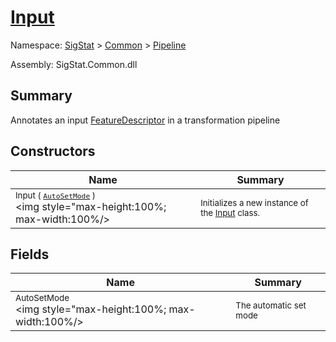# [Input](./Input.md)

Namespace: [SigStat]() > [Common](./../README.md) > [Pipeline](./README.md)

Assembly: SigStat.Common.dll

## Summary
Annotates an input [FeatureDescriptor](https://github.com/hargitomi97/sigstat/blob/master/docs/md/SigStat/Common/FeatureDescriptor.md) in a transformation pipeline

## Constructors

| Name | Summary | 
| --- | --- | 
| <sub>Input ( [`AutoSetMode`](./AutoSetMode.md) )</sub><div style="pointer-events:none; cursor:default; width=200"><img style="max-height:100%; max-width:100%/></div>| <sub>Initializes a new instance of the [Input](https://github.com/hargitomi97/sigstat/blob/master/docs/md/SigStat/Common/Pipeline/Input.md) class.</sub>| <br>


## Fields

| Name | Summary | 
| --- | --- | 
| <sub>AutoSetMode</sub><div style="pointer-events:none; cursor:default; width=200"><img style="max-height:100%; max-width:100%/></div>| <sub>The automatic set mode</sub>| <br>


